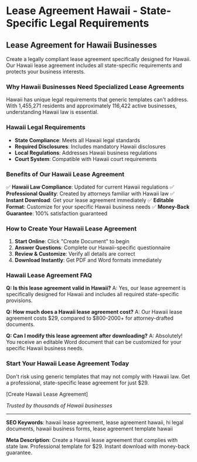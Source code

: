 # Lease Agreement Hawaii - State-Specific Legal Requirements

## Lease Agreement for Hawaii Businesses

Create a legally compliant lease agreement specifically designed for Hawaii. Our Hawaii lease agreement includes all state-specific requirements and protects your business interests.

### Why Hawaii Businesses Need Specialized Lease Agreements

Hawaii has unique legal requirements that generic templates can't address. With 1,455,271 residents and approximately 116,422 active businesses, understanding Hawaii law is essential.

### Hawaii Legal Requirements

- **State Compliance**: Meets all Hawaii legal standards
- **Required Disclosures**: Includes mandatory Hawaii disclosures
- **Local Regulations**: Addresses Hawaii business regulations
- **Court System**: Compatible with Hawaii court requirements

### Benefits of Our Hawaii Lease Agreement

✅ **Hawaii Law Compliance**: Updated for current Hawaii regulations
✅ **Professional Quality**: Created by attorneys familiar with Hawaii law
✅ **Instant Download**: Get your lease agreement immediately
✅ **Editable Format**: Customize for your specific Hawaii business needs
✅ **Money-Back Guarantee**: 100% satisfaction guaranteed

### How to Create Your Hawaii Lease Agreement

1. **Start Online**: Click "Create Document" to begin
2. **Answer Questions**: Complete our Hawaii-specific questionnaire
3. **Review & Customize**: Verify all details are correct
4. **Download Instantly**: Get PDF and Word formats immediately

### Hawaii Lease Agreement FAQ

**Q: Is this lease agreement valid in Hawaii?**
A: Yes, our lease agreement is specifically designed for Hawaii and includes all required state-specific provisions.

**Q: How much does a Hawaii lease agreement cost?**
A: Our Hawaii lease agreement costs $29, compared to $800-2000+ for attorney-drafted documents.

**Q: Can I modify this lease agreement after downloading?**
A: Absolutely! You receive an editable Word document that can be customized for your specific Hawaii business needs.

### Start Your Hawaii Lease Agreement Today

Don't risk using generic templates that may not comply with Hawaii law. Get a professional, state-specific lease agreement for just $29.

[Create Hawaii Lease Agreement]

*Trusted by thousands of Hawaii businesses*

---

**SEO Keywords**: hawaii lease agreement, lease agreement hawaii, hi legal documents, hawaii business forms, lease agreement template hawaii

**Meta Description**: Create a Hawaii lease agreement that complies with state law. Professional template for $29. Instant download with money-back guarantee.

